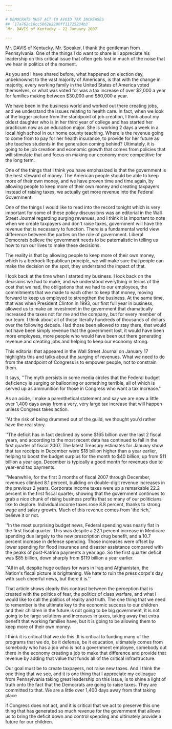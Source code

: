 ```yaml
---
---

# DEMOCRATS MUST ACT TO AVOID TAX INCREASES
## `17a762c16cc5862e2290ff11725234b3`
`Mr. DAVIS of Kentucky — 22 January 2007`

---
```



Mr. DAVIS of Kentucky. Mr. Speaker, I thank the gentleman from 
Pennsylvania. One of the things I do want to share is I appreciate his 
leadership on this critical issue that often gets lost in much of the 
noise that we hear in politics of the moment.

As you and I have shared before, what happened on election day, 
unbeknownst to the vast majority of Americans, is that with the change 
in majority, every working family in the United States of America voted 
themselves, or what was voted for was a tax increase of over $2,000 a 
year for families making between $30,000 and $50,000 a year.

We have been in the business world and worked out there creating 
jobs, and we understand the issues relating to health care. In fact, 
when we look at the bigger picture from the standpoint of job creation, 
I think about my oldest daughter who is in her third year of college 
and has started her practicum now as an education major. She is working 
2 days a week in a local high school in our home county teaching. Where 
is the revenue going to come from to pay for her health insurance, to 
provide for her future as she teaches students in the generation coming 
behind? Ultimately, it is going to be job creation and economic growth 
that comes from policies that will stimulate that and focus on making 
our economy more competitive for the long term.

One of the things that I think you have emphasized is that the 
government is the best steward of money. The American people should be 
able to keep more of their own money, and we have proven time and time 
again, by allowing people to keep more of their own money and creating 
taxpayers instead of raising taxes, we actually get more revenue into 
the Federal Government.

One of the things I would like to read into the record tonight which 
is very important for some of these policy discussions was an editorial 
in the Wall Street Journal regarding surging revenues, and I think it 
is important to note when we create taxpayers and don't raise taxes, 
government will have the revenue that is necessary to function. There 
is a fundamental world view difference between the parties on the role 
of government. Liberal Democrats believe the government needs to be 
paternalistic in telling us how to run our lives to make these 
decisions.

The reality is that by allowing people to keep more of their own 
money, which is a bedrock Republican principle, we will make sure that 
people can make the decision on the spot, they understand the impact of 
that.

I look back at the time when I started my business. I look back on 
the decisions we had to make, and we understood everything in terms of 
the cost that we had, the obligations that we had to our employees, the 
commitments that we made to each other to keep that money, moving 
forward to keep us employed to strengthen the business. At the same 
time, that was when President Clinton in 1993, our first full year in 
business, allowed us to make an investment in the government that 
dramatically increased the taxes not for me and the company, but for 
every member of our team. I think about all of those literally hundreds 
of thousands of dollars over the following decade. Had those been 
allowed to stay there, that would not have been simply revenue that the 
government lost, it would have been more employees, more people who 
would have been out there generating revenue and creating jobs and 
helping to keep our economy strong.

This editorial that appeared in the Wall Street Journal on January 17 
highlights this and talks about the surging of revenues. What we need 
to do from the standpoint of Congress is to empower people, not to 
constrain them.

It says, ''The myth persists in some media circles that the Federal 
budget deficiency is surging or ballooning or something terrible, all 
of which is served up as ammunition for those in Congress who want a 
tax increase.''

As an aside, I make a parenthetical statement and say we are now a 
little over 1,400 days away from a very, very large tax increase that 
will happen unless Congress takes action.

''At the risk of being drummed out of the guild, we thought you'd 
rather have the real story.

''The deficit has in fact declined by some $165 billion over the last 
2 fiscal years, and according to the most recent data has continued to 
fall in the first quarter of fiscal 2007. The latest Treasury estimates 
for January show that tax receipts in December were $18 billion higher 
than a year earlier, helping to boost the budget surplus for the month 
to $40 billion, up from $11 billion a year ago. December is typically a 
good month for revenues due to year-end tax payments.

''Meanwhile, for the first 3 months of fiscal 2007 through December, 
revenues climbed 8.1 percent, building on double-digit revenue 
increases in the previous 2 years. Corporate income taxes were up a 
remarkable 22.2 percent in the first fiscal quarter, showing that the 
government continues to grab a nice chunk of rising business profits 
that so many of our politicians like to deplore. Individual income 
taxes rose 8.8 percent, thanks to strong wage and salary growth. Much 
of this revenue comes from 'the rich,' believe it or not.

''In the most surprising budget news, Federal spending was nearly 
flat in the first fiscal quarter. This was despite a 22.1 percent 
increase in Medicare spending due largely to the new prescription drug 
benefit, and a 10.7 percent increase in defense spending. Those 
increases were offset by lower spending for flood insurance and 
disaster assistance compared with the peaks of post-Katrina payments a 
year ago. So the first quarter deficit was $85 billion, down sharply 
from $119 billion a year earlier.

''All in all, despite huge outlays for wars in Iraq and Afghanistan, 
the Nation's fiscal picture is brightening. We hate to ruin the press 
corps's day with such cheerful news, but there it is.''

That article shows clearly this contrast between the perception that 
is created with the politics of fear, the politics of class warfare, 
and what I would like to call the politics of reality and truth. The 
one thing that we need to remember is the ultimate key to the economic 
success to our children and their children in the future is not going 
to be big government, it is not going to be large solutions and 
increases in taxes, taking away that extra benefit that working 
families have, but it is going to be allowing them to keep more of 
their own money.

I think it is critical that we do this. It is critical to funding 
many of the programs that we do, be it defense, be it education, 
ultimately comes from somebody who has a job who is not a government 
employee, somebody out there in the economy creating a job to make that 
difference and provide that revenue by adding that value that funds all 
of the critical infrastructure.

Our goal must be to create taxpayers, not raise new taxes. And I 
think the one thing that we see, and it is one thing that I appreciate 
my colleague from Pennsylvania taking great leadership on this issue, 
is to shine a light of truth onto the fact that the Democrats are going 
to raise taxes. They are committed to that. We are a little over 1,400 
days away from that taking place


if Congress does not act, and it is critical that we act to preserve 
this one thing that has generated so much revenue for the government 
that allows us to bring the deficit down and control spending and 
ultimately provide a future for our children.